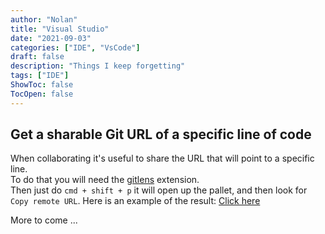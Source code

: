 ```yaml
---
author: "Nolan"
title: "Visual Studio"
date: "2021-09-03"
categories: ["IDE", "VsCode"]
draft: false
description: "Things I keep forgetting"
tags: ["IDE"]
ShowToc: false
TocOpen: false
---
```


## Get a sharable Git URL of a specific line of code

When collaborating it's useful to share the URL that will point to a specific line.  
To do that you will need the [gitlens](https://marketplace.visualstudio.com/items?itemName=eamodio.gitlens) extension.  
Then just do `cmd + shift + p` it will open up the pallet, and then look for `Copy remote URL`.
Here is an example of the result: [Click here](https://github.com/emirot/blog/blob/e0c73901bd6357eb4db43a1e2595a2a6c110e48c/blog/content/posts/visual_studio.md)  


More to come ...
